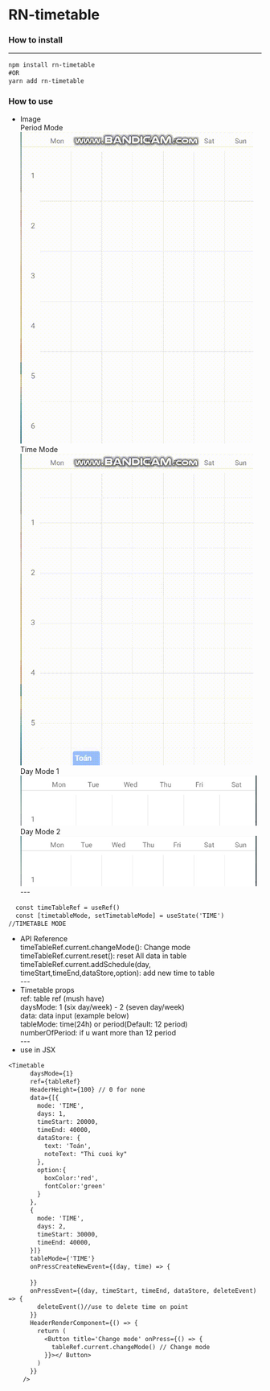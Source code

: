 

# RN-timetable

### How to install

---

```
npm install rn-timetable
#OR
yarn add rn-timetable
```

### How to use

- Image<br>
Period Mode <br>
![Period Mode](image/period_mode.gif) <br>
Time Mode<br>
![Time Mode](image/time_mode.gif)<br>
Day Mode 1<br>
![Day mode 2](image/day_mode_1.jpg)<br>
Day Mode 2<br>
![Day mode 2](image/day_mode_2.jpg)<br>
---<br>

```react
  const timeTableRef = useRef()
  const [timetableMode, setTimetableMode] = useState('TIME') //TIMETABLE MODE
```
- API Reference<br>
timeTableRef.current.changeMode(): Change mode <br>
timeTableRef.current.reset(): reset All data in table<br>
timeTableRef.current.addSchedule(day, timeStart,timeEnd,dataStore,option): add new time to table<br>
---<br>
- Timetable props<br>
ref: table ref (mush have)<br>
daysMode: 1 (six day/week) - 2 (seven day/week)<br>
data: data input (example below)<br>
tableMode: time(24h) or period(Default: 12 period)<br>
numberOfPeriod: if u want more than 12 period<br>
---<br>
- use in JSX
```react
<Timetable
      daysMode={1} 
      ref={tableRef}
      HeaderHeight={100} // 0 for none
      data={[{
        mode: 'TIME',
        days: 1,
        timeStart: 20000,
        timeEnd: 40000,
        dataStore: {
          text: 'Toán',
          noteText: "Thi cuoi ky"
        },
        option:{
          boxColor:'red',
          fontColor:'green'
        }
      },
      {
        mode: 'TIME',
        days: 2,
        timeStart: 30000,
        timeEnd: 40000,
      }]}
      tableMode={'TIME'}
      onPressCreateNewEvent={(day, time) => {

      }}
      onPressEvent={(day, timeStart, timeEnd, dataStore, deleteEvent) => {
        deleteEvent()//use to delete time on point
      }}
      HeaderRenderComponent={() => {
        return (
          <Button title='Change mode' onPress={() => {
            tableRef.current.changeMode() // Change mode
          }}></ Button>
        )
      }}
    />
```

